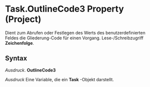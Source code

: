 
# Task.OutlineCode3 Property (Project)

Dient zum Abrufen oder Festlegen des Werts des benutzerdefinierten Feldes die Gliederung-Code für einen Vorgang. Lese-/Schreibzugriff  **Zeichenfolge**.


## Syntax

 _Ausdruck_. **OutlineCode3**

 _Ausdruck_ Eine Variable, die ein **Task** -Objekt darstellt.

